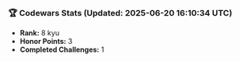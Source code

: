 ### 🏆 Codewars Stats (Updated: 2025-06-20 16:10:34 UTC)

- **Rank:** 8 kyu
- **Honor Points:** 3
- **Completed Challenges:** 1

